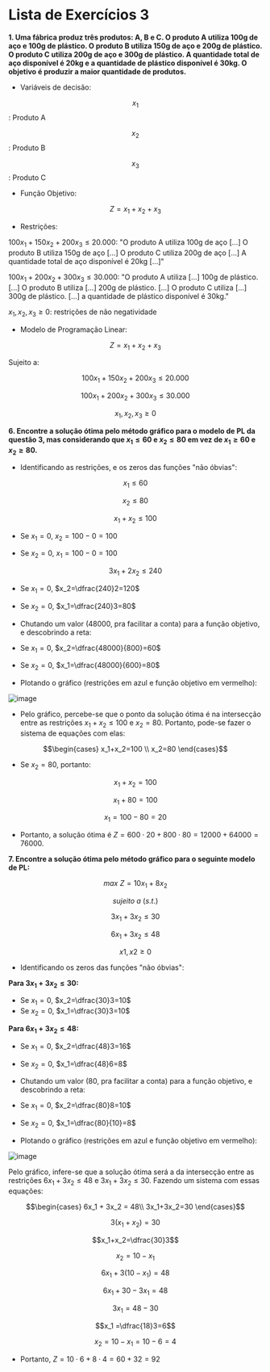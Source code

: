 # Lista de Exercícios 3

**1. Uma fábrica produz três produtos: A, B e C. O produto A utiliza 100g de aço e 100g de plástico. O produto B utiliza 150g de aço e 200g de plástico. O produto C utiliza 200g de aço e 300g de plástico. A quantidade total de aço disponível é 20kg e a quantidade de plástico disponível é 30kg. O objetivo é produzir a maior quantidade de produtos.**

- Variáveis de decisão:

$$x_1$$: Produto A

$$x_2$$: Produto B

$$x_3$$: Produto C

- Função Objetivo:

$$Z=x_1+x_2+x_3$$

- Restrições:

$100x_1+150x_2+200x_3\leq20.000$: "O produto A utiliza 100g de aço [...] O produto B utiliza 150g de aço [...] O produto C utiliza 200g de aço [...] A quantidade total de aço disponível é 20kg [...]"

$100x_1+200x_2+300x_3\leq30.000$: "O produto A utiliza [...] 100g de plástico. [...] O produto B utiliza [...] 200g de plástico. [...] O produto C utiliza [...] 300g de plástico. [...] a quantidade de plástico disponível é 30kg."

$x_1,x_2,x_3\geq0$: restrições de não negatividade

- Modelo de Programação Linear:

$$Z=x_1+x_2+x_3$$

Sujeito a:

$$100x_1+150x_2+200x_3\leq20.000$$

$$100x_1+200x_2+300x_3\leq30.000$$

$$x_1,x_2,x_3\geq0$$

**6. Encontre a solução ótima pelo método gráfico para o modelo de PL da questão 3, mas considerando que $x_1\leq60$ e $x_2\leq80$ em vez de $x_1\geq60$ e $x_2\geq80$.**

- Identificando as restrições, e os zeros das funções "não óbvias":

$$x_1\leq60$$

$$x_2\leq80$$

$$x_1+x_2\leq100$$

- Se $x_1=0$, $x_2=100-0=100$

- Se $x_2=0$, $x_1=100-0=100$

$$3x_1+2x_2\leq240$$

- Se $x_1=0$, $x_2=\dfrac{240}2=120$

- Se $x_2=0$, $x_1=\dfrac{240}3=80$

- Chutando um valor ($48000$, pra facilitar a conta) para a função objetivo, e descobrindo a reta:

- Se $x_1=0$, $x_2=\dfrac{48000}{800}=60$

- Se $x_2=0$, $x_1=\dfrac{48000}{600}=80$

- Plotando o gráfico (restrições em azul e função objetivo em vermelho):

![image](https://github.com/user-attachments/assets/1ab47c00-9b6b-42c8-9b7f-7cb094492b65)

- Pelo gráfico, percebe-se que o ponto da solução ótima é na intersecção entre as restrições $x_1+x_2\leq100$ e $x_2=80$. Portanto, pode-se fazer o sistema de equações com elas:

$$\begin{cases}
x_1+x_2=100 \\
x_2=80
\end{cases}$$

- Se $x_2=80$, portanto:

$$x_1+x_2=100$$

$$x_1+80=100$$

$$x_1=100-80=20$$

- Portanto, a solução ótima é $Z=600\cdot20+800\cdot80=12000+64000=76000$.

**7. Encontre a solução ótima pelo método gráfico para o seguinte modelo de PL:**

$$max\ Z = 10x_1 + 8x_2$$

$$sujeito\ a\ (s.t.)$$

$$3x_1 + 3x_2 ≤ 30$$

$$6x_1 + 3x_2 ≤ 48$$

$$x1, x2 ≥ 0$$

- Identificando os zeros das funções "não óbvias":

**Para $3x_1 + 3x_2 ≤ 30$:**

- Se $x_1=0$, $x_2=\dfrac{30}3=10$
- Se $x_2=0$, $x_1=\dfrac{30}3=10$

**Para $6x_1 + 3x_2 ≤ 48$:**

- Se $x_1=0$, $x_2=\dfrac{48}3=16$
- Se $x_2=0$, $x_1=\dfrac{48}6=8$

- Chutando um valor ($80$, pra facilitar a conta) para a função objetivo, e descobrindo a reta:

- Se $x_1=0$, $x_2=\dfrac{80}8=10$
- Se $x_2=0$, $x_1=\dfrac{80}{10}=8$

- Plotando o gráfico (restrições em azul e função objetivo em vermelho):

![image](https://github.com/user-attachments/assets/d779fdb2-4509-48f1-b1a6-aabeb470fcd9)

Pelo gráfico, infere-se que a solução ótima será a da intersecção entre as restrições $6x_1 + 3x_2 \leq 48$ e $3x_1+3x_2\leq30$. Fazendo um sistema com essas equações:

$$\begin{cases}
6x_1 + 3x_2 = 48\\
3x_1+3x_2=30
\end{cases}$$

$$3(x_1+x_2)=30$$

$$x_1+x_2=\dfrac{30}3$$

$$x_2=10-x_1$$

$$6x_1 + 3(10-x_1) = 48$$

$$6x_1 + 30-3x_1 = 48$$

$$3x_1 = 48-30$$

$$x_1 =\dfrac{18}3=6$$

$$x_2=10-x_1=10-6=4$$

- Portanto, $Z=10\cdot6+8\cdot4=60+32=92$
